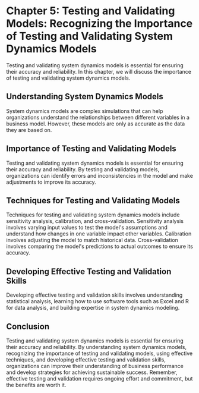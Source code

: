 Chapter 5: Testing and Validating Models: Recognizing the Importance of Testing and Validating System Dynamics Models
=====================================================================================================================

Testing and validating system dynamics models is essential for ensuring their accuracy and reliability. In this chapter, we will discuss the importance of testing and validating system dynamics models.

Understanding System Dynamics Models
------------------------------------

System dynamics models are complex simulations that can help organizations understand the relationships between different variables in a business model. However, these models are only as accurate as the data they are based on.

Importance of Testing and Validating Models
-------------------------------------------

Testing and validating system dynamics models is essential for ensuring their accuracy and reliability. By testing and validating models, organizations can identify errors and inconsistencies in the model and make adjustments to improve its accuracy.

Techniques for Testing and Validating Models
--------------------------------------------

Techniques for testing and validating system dynamics models include sensitivity analysis, calibration, and cross-validation. Sensitivity analysis involves varying input values to test the model's assumptions and understand how changes in one variable impact other variables. Calibration involves adjusting the model to match historical data. Cross-validation involves comparing the model's predictions to actual outcomes to ensure its accuracy.

Developing Effective Testing and Validation Skills
--------------------------------------------------

Developing effective testing and validation skills involves understanding statistical analysis, learning how to use software tools such as Excel and R for data analysis, and building expertise in system dynamics modeling.

Conclusion
----------

Testing and validating system dynamics models is essential for ensuring their accuracy and reliability. By understanding system dynamics models, recognizing the importance of testing and validating models, using effective techniques, and developing effective testing and validation skills, organizations can improve their understanding of business performance and develop strategies for achieving sustainable success. Remember, effective testing and validation requires ongoing effort and commitment, but the benefits are worth it.


